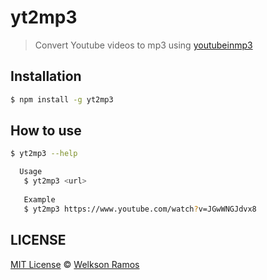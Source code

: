 # yt2mp3
>Convert Youtube videos to mp3 using [youtubeinmp3](http://youtubeinmp3.com)

## Installation

```bash
$ npm install -g yt2mp3
```

## How to use

```bash
$ yt2mp3 --help

  Usage
   $ yt2mp3 <url>
 
   Example
   $ yt2mp3 https://www.youtube.com/watch?v=JGwWNGJdvx8
```

## LICENSE
[MIT License](LICENSE) &copy; [Welkson Ramos](https://github.com/welksonramos)

